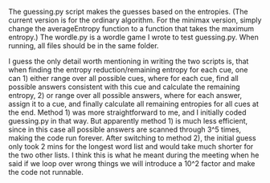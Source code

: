 The guessing.py script makes the guesses based on the entropies.  (The current version is for the ordinary algorithm.   For the minimax version, simply change the averageEntropy function to a function that takes the maximum entropy.)  The wordle.py is a wordle game I wrote to test guessing.py.  When running, all files should be in the same folder.

I guess the only detail worth mentioning in writing the two scripts is, that when finding the entropy reduction/remaining entropy for each cue, one can 1) either range over all possible cues, where for each cue, find all possible answers consistent with this cue and calculate the remaining entropy, 2) or range over all possible answers, where for each answer, assign it to a cue, and finally calculate all remaining entropies for all cues at the end.  Method 1) was more straightforward to me, and I initially coded guessing.py in that way.  But apparently method 1) is much less efficient, since in this case all possible answers are scanned through 3^5 times, making the code run forever.  After switching to method 2), the initial guess only took 2 mins for the longest word list and would take much shorter for the two other lists.  I think this is what he meant during the meeting when he said if we loop over wrong things we will  introduce a 10^2 factor and make the code not runnable.
